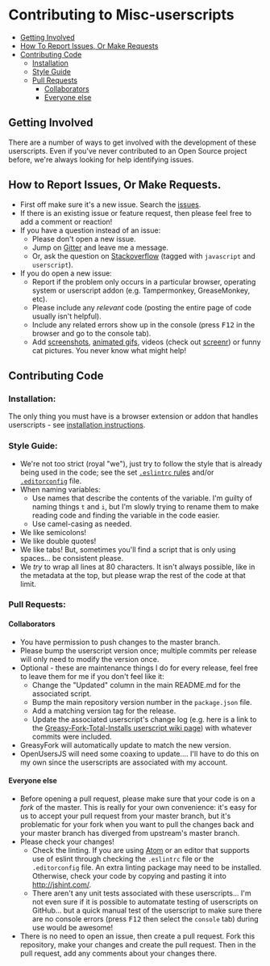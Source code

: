 # Contributing to Misc-userscripts

* [Getting Involved](#getting-involved)
* [How To Report Issues, Or Make Requests](#how-to-report-issues-or-make-requests)
* [Contributing Code](#contributing-code)
   * [Installation](#installation)
   * [Style Guide](#style-guide)
   * [Pull Requests](#pull-requests)
     * [Collaborators](#collaborators)
     * [Everyone else](#everyone-else)

## Getting Involved

There are a number of ways to get involved with the development of these userscripts. Even if you've never contributed to an Open Source project before, we're always looking for help identifying issues.

## How to Report Issues, Or Make Requests.

* First off make sure it's a new issue. Search the [issues](https://github.com/Mottie/Misc-userscripts/issues).
* If there is an existing issue or feature request, then please feel free to add a comment or reaction!
* If you have a question instead of an issue:
  * Please don't open a new issue.
  * Jump on [Gitter](https://gitter.im/Mottie) and leave me a message.
  * Or, ask the question on [Stackoverflow](http://stackoverflow.com/questions/tagged/userscripts) (tagged with `javascript` and `userscript`).
* If you do open a new issue:
  * Report if the problem only occurs in a particular browser, operating system or userscript addon (e.g. Tampermonkey, GreaseMonkey, etc).
  * Please include any *relevant* code (posting the entire page of code usually isn't helpful).
  * Include any related errors show up in the console (press <kbd>F12</kbd> in the browser and go to the console tab).
  * Add [screenshots](http://getgreenshot.org/), [animated gifs](http://www.cockos.com/licecap/), videos (check out [screenr](https://www.screenr.com/)) or funny cat pictures. You never know what might help!

## Contributing Code

### Installation:

The only thing you must have is a browser extension or addon that handles userscripts - see [installation instructions](https://github.com/Mottie/Misc-userscripts#installation).

### Style Guide:

* We're not too strict (royal "we"), just try to follow the style that is already being used in the code; see the set [`.eslintrc` rules](https://github.com/Mottie/Misc-userscripts/blob/master/.eslintrc) and/or [`.editorconfig`](https://github.com/Mottie/Misc-userscripts/blob/master/.editorconfig) file.
* When naming variables:
  * Use names that describe the contents of the variable. I'm guilty of naming things `t` and `i`, but I'm slowly trying to rename them to make reading code and finding the variable in the code easier.
  * Use camel-casing as needed.
* We like semicolons!
* We like double quotes!
* We like tabs! But, sometimes you'll find a script that is only using spaces... be consistent please.
* We *try* to wrap all lines at 80 characters. It isn't always possible, like in the metadata at the top, but please wrap the rest of the code at that limit.

### Pull Requests:

#### Collaborators

* You have permission to push changes to the master branch.
* Please bump the userscript version once; multiple commits per release will only need to modify the version once.
* Optional - these are maintenance things I do for every release, feel free to leave them for me if you don't feel like it:
  * Change the "Updated" column in the main README.md for the associated script.
  * Bump the main repository version number in the `package.json` file.
  * Add a matching version tag for the release.
  * Update the associated userscript's change log (e.g. here is a link to the [Greasy-Fork-Total-Installs userscript wiki page](https://github.com/Mottie/Misc-userscripts/wiki/Greasy-Fork-Total-Installs#change-log)) with whatever commits were included.
* GreasyFork will automatically update to match the new version.
* OpenUsersJS will need some coaxing to update.... I'll have to do this on my own since the userscripts are associated with my account.

#### Everyone else

* Before opening a pull request, please make sure that your code is on a *fork* of the master. This is really for your own convenience: it's easy for us to accept your pull request from your master branch, but it's problematic for your fork when you want to pull the changes back and your master branch has diverged from upstream's master branch.
* Please check your changes!
  * Check the linting. If you are using [Atom](https://atom.io/) or an editor that supports use of eslint through checking the `.eslintrc` file or the `.editorconfig` file. An extra linting package may need to be installed. Otherwise, check your code by copying and pasting it into http://jshint.com/.
  * There aren't any unit tests associated with these userscripts... I'm not even sure if it is possible to automatate testing of userscripts on GitHub... but a quick manual test of the userscript to make sure there are no console errors (press <kbd>F12</kbd> then select the `console` tab) during use would be awesome!
* There is no need to open an issue, then create a pull request. Fork this repository, make your changes and create the pull request. Then in the pull request, add any comments about your changes there.
